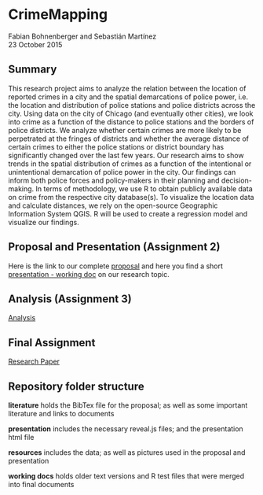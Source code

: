 # CrimeMapping

Fabian Bohnenberger and Sebastián Martínez  
23 October 2015

## Summary

This research project aims to analyze the relation between the location of reported crimes in a city and the spatial demarcations of police power, i.e. the location and distribution of police stations and police districts across the city. Using data on the city of Chicago (and eventually other cities), we look into crime as a function of the distance to police stations and the borders of police districts. We analyze whether certain crimes are more likely to be perpetrated at the fringes of districts and whether the average distance of certain crimes to either the police stations or district boundary has significantly changed over the last few years. Our research aims to show trends in the spatial distribution of crimes as a function of the intentional or unintentional demarcation of police power in the city. Our findings can inform both police forces and policy-makers in their planning and decision-making. In terms of methodology, we use R to obtain publicly available data on crime from the respective city database(s). To visualize the location data and calculate distances, we rely on the open-source Geographic Information System QGIS. R will be used to  create a regression model and visualize our findings.

## Proposal and Presentation (Assignment 2)

Here is the link to our complete [proposal](https://rawgit.com/martinezsebastian/CrimeMapping/master/Proposal.html) and here you find a short [presentation - working doc](https://rawgit.com/martinezsebastian/CrimeMapping/master/presentation/CrimeResearchPresentation0.1.html) on our research topic.

## Analysis (Assignment 3)

[Analysis](https://rawgit.com/martinezsebastian/CrimeMapping/master/Analysis.html)

## Final Assignment 

[Research Paper](https://rawgit.com/martinezsebastian/CrimeMapping/master/ResearchPaper.html)

## Repository folder structure

**literature** holds the BibTex file for the proposal; as well as some important literature and links to documents 

**presentation** includes the necessary reveal.js files; and the presentation html file 

**resources** includes the data; as well as pictures used in the proposal and presentation 

**working docs** holds older text versions and R test files that were merged into final documents 






